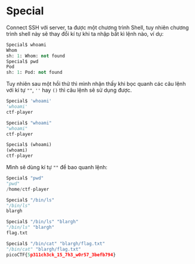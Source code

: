 # Special

Connect SSH với server, ta được một chương trình Shell, tuy nhiên chương trình shell này sẽ thay đổi kí tự khi ta nhập bất kì lệnh nào, ví dụ:

```python
Special$ whoami
Whom
sh: 1: Whom: not found
Special$ pwd
Pod
sh: 1: Pod: not found
```

Tuy nhiên sau một hồi thử thì mình nhận thấy khi bọc quanh các câu lệnh với kí tự `""`, `''` hay `()` thì câu lệnh sẽ sử dụng được.

```python
Special$ 'whoami'
'whoami'
ctf-player

Special$ "whoami"
"whoami"
ctf-player

Special$ (whoami)
(whoami)
ctf-player
```

Mình sẽ dùng kí tự `""` để bao quanh lệnh:

```python
Special$ "pwd"
"pwd"
/home/ctf-player

Special$ "/bin/ls"
"/bin/ls"
blargh

Special$ "/bin/ls" "blargh"
"/bin/ls" "blargh"
flag.txt

Special$ "/bin/cat" "blargh/flag.txt"
"/bin/cat" "blargh/flag.txt"
picoCTF{5p311ch3ck_15_7h3_w0r57_3befb794}
```
